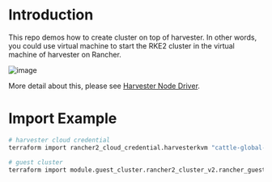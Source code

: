 # Introduction

This repo demos how to create cluster on top of harvester. In other words, you could use virtual machine to start the RKE2 cluster in the virtual machine of harvester on Rancher. 

![image](https://github.com/Yu-Jack/guest-cluster-in-harvester-example/assets/6960289/81e6d5d3-b04e-46a4-9ca2-3525d7daedfc)

More detail about this, please see [Harvester Node Driver](https://docs.harvesterhci.io/v1.2/rancher/node/node-driver/).

# Import Example


```sh
# harvester cloud credential
terraform import rancher2_cloud_credential.harvesterkvm "cattle-global-data:cc-xxxxx.harvester"

# guest cluster
terraform import module.guest_cluster.rancher2_cluster_v2.rancher_guest_cluster fleet-default/local-test
```
